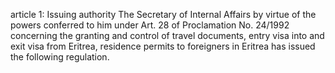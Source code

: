 article 1: Issuing authority
The Secretary of Internal Affairs by virtue of the powers conferred to him under Art. 28 of Proclamation No. 24&#x2F;1992 concerning the granting and control of travel documents, entry visa into and exit visa from Eritrea, residence permits to foreigners in Eritrea has issued the following regulation.
<ul>
</ul>